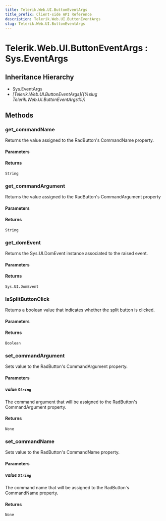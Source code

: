 ```yaml
---
title: Telerik.Web.UI.ButtonEventArgs
title_prefix: Client-side API Reference
description: Telerik.Web.UI.ButtonEventArgs
slug: Telerik.Web.UI.ButtonEventArgs
---
```


# Telerik.Web.UI.ButtonEventArgs : Sys.EventArgs 

## Inheritance Hierarchy

* Sys.EventArgs
* *[Telerik.Web.UI.ButtonEventArgs]({%slug Telerik.Web.UI.ButtonEventArgs%})*


## Methods

###  get_commandName

Returns the value assigned to the RadButton's CommandName property.

#### Parameters

#### Returns

`String` 

### get_commandArgument

Returns the value assigned to the RadButton's CommandArgument property 

#### Parameters

#### Returns

`String` 

### get_domEvent

Returns the Sys.UI.DomEvent instance associated to the raised event.

#### Parameters

#### Returns

`Sys.UI.DomEvent` 

### IsSplitButtonClick

Returns a boolean value that indicates whether the split button is clicked.

#### Parameters

#### Returns

`Boolean` 
### set_commandArgument

Sets value to the RadButton's CommandArgument property. 

#### Parameters

##### value `String` 

The command argument that will be assigned to the RadButton's CommandArgument property.

#### Returns

`None` 

### set_commandName

Sets value to the RadButton's CommandName property.

#### Parameters

##### value `String`

The command name that will be assigned to the RadButton's CommandName property.

#### Returns

`None`

 

